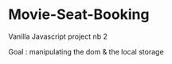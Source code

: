 # Movie-Seat-Booking

Vanilla Javascript project nb 2

Goal : manipulating the dom & the local storage
